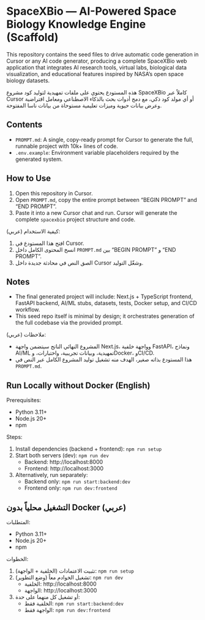 <!--
  SpaceXBio README
  English + Arabic overview and setup instructions for the SpaceXBio project scaffold.
  الغرض: توثيق شامل للمشروع SpaceXBio مع تعليمات الإعداد والتشغيل محلياً وعبر Docker.
-->

# SpaceXBio — AI-Powered Space Biology Knowledge Engine (Scaffold)

This repository contains the seed files to drive automatic code generation in Cursor or any AI code generator, producing a complete SpaceXBio web application that integrates AI research tools, virtual labs, biological data visualization, and educational features inspired by NASA’s open space biology datasets.

هذه المستودع يحتوي على ملفات تمهيدية لتوليد كود مشروع SpaceXBio كاملاً عبر Cursor أو أي مولد كود ذكي، مع دمج أدوات بحث بالذكاء الاصطناعي ومعامل افتراضية وعرض بيانات حيوية وميزات تعليمية مستوحاة من بيانات ناسا المفتوحة.

## Contents

- `PROMPT.md`: A single, copy-ready prompt for Cursor to generate the full, runnable project with 10k+ lines of code.
- `.env.example`: Environment variable placeholders required by the generated system.

## How to Use

1. Open this repository in Cursor.
2. Open `PROMPT.md`, copy the entire prompt between “BEGIN PROMPT” and “END PROMPT”.
3. Paste it into a new Cursor chat and run. Cursor will generate the complete `spacexbio` project structure and code.

كيفية الاستخدام (عربي):
1. افتح هذا المستودع في Cursor.
2. انسخ المحتوى الكامل داخل `PROMPT.md` بين “BEGIN PROMPT” و “END PROMPT”.
3. الصق النص في محادثة جديدة داخل Cursor وشغّل التوليد.

## Notes

- The final generated project will include: Next.js + TypeScript frontend, FastAPI backend, AI/ML stubs, datasets, tests, Docker setup, and CI/CD workflow.
- This seed repo itself is minimal by design; it orchestrates generation of the full codebase via the provided prompt.

ملاحظات (عربي):
- المشروع النهائي الناتج سيتضمن واجهة Next.js، وواجهة خلفية FastAPI، ونماذج AI/ML تمهيدية، وبيانات تجريبية، واختبارات، وDocker، وCI/CD.
- هذا المستودع بذاته صغير، الهدف منه تشغيل توليد المشروع الكامل عبر النص في `PROMPT.md`.

## Run Locally without Docker (English)

Prerequisites:
- Python 3.11+
- Node.js 20+
- npm

Steps:
1. Install dependencies (backend + frontend): `npm run setup`
2. Start both servers (dev): `npm run dev`
   - Backend: http://localhost:8000
   - Frontend: http://localhost:3000
3. Alternatively, run separately:
   - Backend only: `npm run start:backend:dev`
   - Frontend only: `npm run dev:frontend`

## التشغيل محلياً بدون Docker (عربي)

المتطلبات:
- Python 3.11+
- Node.js 20+
- npm

الخطوات:
1. تثبيت الاعتمادات (الخلفية + الواجهة): `npm run setup`
2. تشغيل الخوادم معاً (وضع التطوير): `npm run dev`
   - الخلفية: http://localhost:8000
   - الواجهة: http://localhost:3000
3. أو تشغيل كل منهما على حدة:
   - الخلفية فقط: `npm run start:backend:dev`
   - الواجهة فقط: `npm run dev:frontend`



